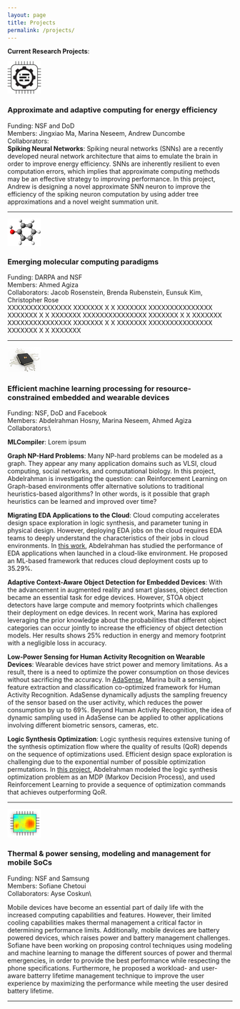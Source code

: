 ```yaml
---
layout: page
title: Projects
permalink: /projects/
---
```


**Current Research Projects**: 

![](approx.png)

### Approximate and adaptive computing for energy efficiency
Funding: NSF and DoD\
Members:  Jingxiao Ma, Marina Neseem, Andrew Duncombe \
Collaborators:\
**Spiking Neural Networks**: Spiking neural networks (SNNs) are a recently developed neural network architecture that aims to emulate the brain in order to improve energy efficiency. SNNs are inherently resilient to even computation errors, which implies that approximate computing methods may be an effective strategy to improving performance. In this project, Andrew is designing a novel approximate SNN neuron to improve the efficiency of the spiking neuron computation by using adder tree approximations and a novel weight summation unit.

---

![](chem.png)

### Emerging molecular computing paradigms
Funding: DARPA and NSF\
Members: Ahmed Agiza\
Collaborators: Jacob Rosenstein, Brenda Rubenstein, Eunsuk Kim, Christopher Rose\
XXXXXXXXXXXXXXX XXXXXXX X X XXXXXXX XXXXXXXXXXXXXXX XXXXXXX X X XXXXXXX XXXXXXXXXXXXXXX XXXXXXX X X XXXXXXX XXXXXXXXXXXXXXX XXXXXXX X X XXXXXXX XXXXXXXXXXXXXXX XXXXXXX X X XXXXXXX 

--- 
![](AI.png)

### Efficient machine learning processing for resource-constrained embedded and wearable devices
Funding: NSF, DoD and Facebook\
Members: Abdelrahman Hosny, Marina Neseem, Ahmed Agiza\
Collaborators:\

**MLCompiler**: Lorem ipsum

**Graph NP-Hard Problems**: Many NP-hard problems can be modeled as a graph. They appear any many application domains such as VLSI, cloud computing, social networks, and computational biology. In this project, Abdelrahman is investigating the question: can Reinforcement Learning on Graph-based environments offer alternative solutions to traditional heuristics-based algorithms? In other words, is it possible that graph heuristics can be learned and improved over time?

**Migrating EDA Applications to the Cloud**: Cloud computing accelerates design space exploration in logic synthesis, and parameter tuning in physical design.
However, deploying EDA jobs on the cloud requires EDA teams to deeply understand the characteristics of their jobs in cloud environments. In [this work](https://github.com/scale-lab/EDAonCloud), Abdelrahman has studied the performance of EDA applications when launched in a cloud-like environment. He proposed an ML-based framework that reduces cloud deployment costs up to 35.29%.

**Adaptive Context-Aware Object Detection for Embedded Devices**: With the advancement in augmented reality and smart glasses, object detection became an essential task for edge devices. However, STOA object detectors have large compute and memory footprints which challenges their deployment on edge devices. In recent work, Marina has explored leveraging the prior knowledge about the probabilities that different object categories can occur jointly to increase the efficiency of object detection models. Her results shows 25% reduction in energy and memory footprint with a negligible loss in accuracy.

**Low-Power Sensing for Human Activity Recognition on Wearable Devices**: Wearable devices have strict power and memory limitations. As a result, there is a need to optimize the power consumption on those devices without sacrificing the accuracy. In [AdaSense](https://ieeexplore.ieee.org/document/9218568), Marina built a sensing, feature extraction and classification co-optimized framework for Human Activity Recognition. AdaSense dynamically adjusts the sampling freuency of the sensor based on the user activity, which reduces the power consumption by up to 69%. Beyond Human Activity Recognition, the idea of dynamic sampling used in AdaSense can be applied to other applications involving different biometric sensors, cameras, etc.

**Logic Synthesis Optimization**: Logic synthesis requires extensive tuning of the synthesis optimization flow where the quality of results (QoR) depends on the sequence of optimizations used. Efficient design space exploration is challenging due to the exponential number of possible optimization permutations. In [this project](https://github.com/scale-lab/DRiLLS), Abdelrahman modeled the logic synthesis optimization problem as an MDP (Markov Decision Process), and used Reinforcement Learning to provide a sequence of optimization commands that achieves outperforming QoR.

--- 
![](hotspot.png)

### Thermal & power sensing, modeling and management for mobile SoCs
Funding: NSF and Samsung\
Members: Sofiane Chetoui\
Collaborators: Ayse Coskun\

Mobile devices have become an essential part of daily life with the increased computing capabilities and features. However, their limited cooling capabilities makes thermal management a critical factor in determining performance limits. Additionally, mobile devices are battery powered devices, which raises power and battery management challenges. Sofiane have been working on proposing control techniques using modeling and machine learning to manage the different sources of power and thermal emergencies, in order to provide the best performance while respecting the phone specifications. Furthermore, he proposed a workload- and user-aware batterry lifetime management technique to improve the user experience by maximizing the performance while meeting the user desired battery lifetime.

----
